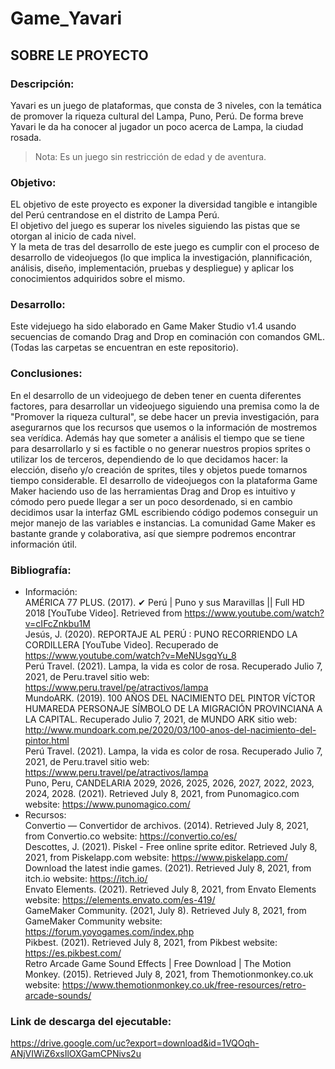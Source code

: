# Game_Yavari
## SOBRE LE PROYECTO 
### Descripción: <br />
Yavari es un juego de plataformas, que consta de 3 niveles, con la temática de promover la riqueza cultural del Lampa, Puno, Perú. De forma breve Yavari le da ha conocer al jugador un poco acerca de Lampa, la ciudad rosada. <br />
> Nota: Es un juego sin restricción de edad y de aventura.<br />
### Objetivo: <br />
EL objetivo de este proyecto es exponer la diversidad tangible e intangible del Perú centrandose en el distrito de Lampa Perú. <br />
El objetivo del juego es superar los niveles siguiendo las pistas que se otorgan al inicio de cada nivel. <br />
Y la meta de tras del desarrollo de este juego es cumplir con el proceso de desarrollo de videojuegos (lo que implica la investigación, plannificación, análisis, diseño, implementación, pruebas y despliegue) y aplicar los conocimientos adquiridos sobre el mismo.  <br />
### Desarrollo: <br />
Este videjuego ha sido elaborado en Game Maker Studio v1.4 usando secuencias de comando Drag and Drop en cominación con comandos GML. (Todas las carpetas se encuentran en este repositorio).<br />
### Conclusiones:<br />
En el desarrollo de un videojuego de deben tener en cuenta diferentes factores, para desarrollar un videojuego siguiendo una premisa como la de "Promover la riqueza cultural", se debe hacer un previa investigación, para asegurarnos que los recursos que usemos o la información de mostremos sea verídica. Además hay que someter a análisis el tiempo que se tiene para desarrollarlo y si es factible o no generar nuestros propios sprites o utilizar los de terceros, dependiendo de lo que decidamos hacer: la elección, diseño y/o creación de sprites, tiles y objetos puede tomarnos tiempo considerable. El desarrollo de videojuegos con la plataforma Game Maker haciendo uso de las herramientas Drag and Drop es intuitivo y cómodo pero puede llegar a ser un poco desordenado, si en cambio decidimos usar la interfaz GML escribiendo código podemos conseguir un mejor manejo de las variables e instancias. La comunidad Game Maker es bastante grande y colaborativa, así que siempre podremos encontrar información útil. <br />
### Bibliografía: 
  - Información:<br />
   AMÉRICA 77 PLUS. (2017). ✔ Perú | Puno y sus Maravillas || Full HD 2018 [YouTube Video]. Retrieved from https://www.youtube.com/watch?v=cIFcZnkbu1M <br />
   Jesús, J. (2020). REPORTAJE AL PERÚ : PUNO RECORRIENDO LA CORDILLERA [YouTube Video]. Recuperado de https://www.youtube.com/watch?v=MeNUsgqYu_8 <br />
   Perú Travel. (2021). Lampa, la vida es color de rosa. Recuperado Julio 7, 2021, de Peru.travel sitio web: https://www.peru.travel/pe/atractivos/lampa <br />
   MundoARK. (2019). 100 AÑOS DEL NACIMIENTO DEL PINTOR VÍCTOR HUMAREDA PERSONAJE SÍMBOLO DE LA MIGRACIÓN PROVINCIANA A LA CAPITAL. Recuperado Julio 7, 2021, de MUNDO ARK sitio web: http://www.mundoark.com.pe/2020/03/100-anos-del-nacimiento-del-pintor.html <br />
   Perú Travel. (2021). Lampa, la vida es color de rosa. Recuperado Julio 7, 2021, de Peru.travel sitio web: https://www.peru.travel/pe/atractivos/lampa<br />
   Puno, Peru, CANDELARIA 2029, 2026, 2025, 2026, 2027, 2022, 2023, 2024, 2028. (2021). Retrieved July 8, 2021, from Punomagico.com website: https://www.punomagico.com/<br />
  - Recursos: <br />
   Convertio — Convertidor de archivos. (2014). Retrieved July 8, 2021, from Convertio.co website: https://convertio.co/es/<br />
   Descottes, J. (2021). Piskel - Free online sprite editor. Retrieved July 8, 2021, from Piskelapp.com website: https://www.piskelapp.com/<br />
   Download the latest indie games. (2021). Retrieved July 8, 2021, from itch.io website: https://itch.io/<br />
   Envato Elements. (2021). Retrieved July 8, 2021, from Envato Elements website: https://elements.envato.com/es-419/<br />
   GameMaker Community. (2021, July 8). Retrieved July 8, 2021, from GameMaker Community website: https://forum.yoyogames.com/index.php<br />
   Pikbest. (2021). Retrieved July 8, 2021, from Pikbest website: https://es.pikbest.com/<br />
   Retro Arcade Game Sound Effects | Free Download | The Motion Monkey. (2015). Retrieved July 8, 2021, from Themotionmonkey.co.uk website: https://www.themotionmonkey.co.uk/free-resources/retro-arcade-sounds/<br />
### Link de descarga del ejecutable: <br />
https://drive.google.com/uc?export=download&id=1VQOqh-ANjVIWiZ6xsIlOXGamCPNivs2u
